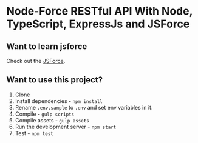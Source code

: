 # Node-Force RESTful API With Node, TypeScript, ExpressJs and JSForce

## Want to learn jsforce 

Check out the [JSForce](https://jsforce.github.io/).

## Want to use this project?

1. Clone
1. Install dependencies - `npm install`
1. Rename `.env.sample` to `.env` and set env variables in it.
1. Compile - `gulp scripts`
1. Compile assets - `gulp assets`
1. Run the development server - `npm start`
1. Test - `npm test`
